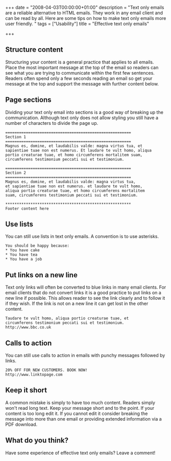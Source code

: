 +++
date = "2008-04-03T00:00:00+01:00"
description = "Text only emails are a reliable alternative to HTML emails. They work in any email client and can be read by all. Here are some tips on how to make text only emails more user friendly. "
tags = ["Usability"]
title = "Effective text only emails"

+++

## Structure content

Structuring your content is a general practice that applies to all emails. Place the most important message at the top of the email so readers can see what you are trying to communicate within the first few sentences. Readers often spend only a few seconds reading an email so get your message at the top and support the message with further content below. 

## Page sections

Dividing your text only email into sections is a good way of breaking up the communication. Although text only does not allow styling you still have a number of characters to divide the page up.  

    =======================================================
    Section 1
    =======================================================
    Magnus es, domine, et laudabilis valde: magna virtus tua, et 
    sapientiae tuae non est numerus. Et laudare te vult homo, aliqua
    portio creaturae tuae, et homo circumferens mortalitem suam, 
    circumferens testimonium peccati sui et testimonium.

    =======================================================
    Section 2
    =======================================================
    Magnus es, domine, et laudabilis valde: magna virtus tua,
    et sapientiae tuae non est numerus. et laudare te vult homo, 
    aliqua portio creaturae tuae, et homo circumferens mortalitem 
    suam, circumferens testimonium peccati sui et testimonium.

    *******************************************************
    Footer content here

## Use lists

You can still use lists in text only emails. A convention is to use asterisks. 

    You should be happy because:
    * You have cake
    * You have tea
    * You have a job

## Put links on a new line

Text only links will often be converted to blue links in many email clients. For email clients that do not convert links it is a good practice to put links on a new line if possible. This allows reader to see the link clearly and to follow it if they wish. If the link is not on a new line it can get lost in the other content.  

    Taudare te vult homo, aliqua portio creaturae tuae, et  
    circumferens testimonium peccati sui et testimonium.
    http://www.bbc.co.uk

## Calls to action

You can still use calls to action in emails with punchy messages followed by links. 

    20% OFF FOR NEW CUSTOMERS. BOOK NOW!
    http://www.linktopage.com

## Keep it short

A common mistake is simply to have too much content. Readers simply won't read long text. Keep your message short and to the point. If your content is too long edit it. If you cannot edit it consider breaking the message into more than one email or providing extended information via a PDF download. 

## What do you think?

Have some experience of effective text only emails? Leave a comment!
